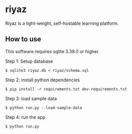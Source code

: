 # riyaz

Riyaz is a light-weight, self-hostable learning platform.

## How to use

This software requires sqlite 3.38.0 or higher.

Step 1: Setup database

```
$ sqlite3 riyaz.db < riyaz/schema.sql
```

Step 2: install python dependencies

```
$ pip install -r requirements.txt dev-requirements.txt
```

Step 3: load sample data

```
$ python run.py --load-sample-data
```

Step 4: run the app

```
$ python run.py
```





